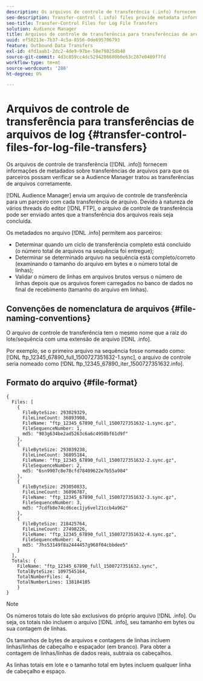 ```yaml
---
description: Os arquivos de controle de transferência (.info) fornecem informações de metadados sobre transferências de arquivos para que os parceiros possam verificar se o Audience Manager lidou com as transferências de arquivos corretamente.
seo-description: Transfer-control (.info) files provide metadata information about file transfers so that partners can verify that Audience Manager handled file transfers correctly.
seo-title: Transfer-Control Files for Log File Transfers
solution: Audience Manager
title: Arquivos de controle de transferência para transferências de arquivos de log
uuid: ef58213e-7b37-4c5a-8556-0de695706793
feature: Outbound Data Transfers
exl-id: 4fd1aab1-2dc2-4de9-97be-58e79825db40
source-git-commit: 4d3c859cc4dc5294286680b0e63c287e0409f7fd
workflow-type: tm+mt
source-wordcount: '280'
ht-degree: 0%

---
```


# Arquivos de controle de transferência para transferências de arquivos de log {#transfer-control-files-for-log-file-transfers}

Os arquivos de controle de transferência ([!DNL .info]) fornecem informações de metadados sobre transferências de arquivos para que os parceiros possam verificar se a Audience Manager tratou as transferências de arquivos corretamente.

[!DNL Audience Manager] envia um arquivo de controle de transferência para um parceiro com cada transferência de arquivo. Devido à natureza de vários threads do editor [!DNL FTP], o arquivo de controle de transferência pode ser enviado antes que a transferência dos arquivos reais seja concluída.

Os metadados no arquivo [!DNL .info] permitem aos parceiros:

* Determinar quando um ciclo de transferência completo está concluído (o número total de arquivos na sequência foi entregue);
* Determinar se determinado arquivo na sequência está completo/correto (examinando o tamanho do arquivo em bytes e o número total de linhas);
* Validar o número de linhas em arquivos brutos versus o número de linhas depois que os arquivos forem carregados no banco de dados no final de recebimento (tamanho do arquivo em linhas).

## Convenções de nomenclatura de arquivos {#file-naming-conventions}

O arquivo de controle de transferência tem o mesmo nome que a raiz do lote/sequência com uma extensão de arquivo [!DNL .info].

Por exemplo, se o primeiro arquivo na sequência fosse nomeado como: [!DNL ftp_12345_67890_full_1500727351632-1.sync], o arquivo de controle seria nomeado como [!DNL ftp_12345_67890_iter_1500727351632.info].

## Formato do arquivo {#file-format}

```
{
  Files: [
    {
      FileByteSize: 293029329,
      FileLineCount: 36893908,
      FileName: "ftp_12345_67890_full_1500727351632-1.sync.gz",
      FileSequenceNumber: 1,
      md5: "983g634be2ad5263c6a6c4958bf61d9f"
    },
    {
      FileByteSize: 293039238,
      FileLineCount: 36895184,
      FileName: "ftp_12345_67890_full_1500727351632-2.sync.gz",
      FileSequenceNumber: 2,
      md5: "6sn9907c8e78cfd78409622e7b55a984"
    },
    {
      FileByteSize: 293050833,
      FileLineCount: 36896787,
      FileName: "ftp_12345_67890_full_1500727351632-3.sync.gz",
      FileSequenceNumber: 3,
      md5: "7cdfb8e74cd6cec1jy6vel21ccb4a962"
    },
    {
      FileByteSize: 218425764,
      FileLineCount: 27498226,
      FileName: "ftp_12345_67890_full_1500727351632-4.sync.gz",
      FileSequenceNumber: 4,
      md5: "7hs53149f8a2444457g968f04cbbdee5"
    }
  ],
  Totals: {
    FileName: "ftp_12345_67890_full_1500727351632.sync",
    TotalByteSize: 1097545164,
    TotalNumberFiles: 4,
    TotalNumberLines: 138184105
    }
}
```

>[!NOTE]
>
> Os números totais do lote são exclusivos do próprio arquivo [!DNL .info]. Ou seja, os totais não incluem o arquivo [!DNL .info], seu tamanho em bytes ou sua contagem de linhas.
>
> Os tamanhos de bytes de arquivos e contagens de linhas incluem linhas/linhas de cabeçalho e espaçador (em branco). Para obter a contagem de linhas/linhas de dados reais, subtraia os cabeçalhos.
>
> As linhas totais em lote e o tamanho total em bytes incluem qualquer linha de cabeçalho e espaço.
